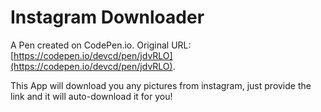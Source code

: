 # Instagram Downloader

A Pen created on CodePen.io. Original URL: [https://codepen.io/devcd/pen/jdvRLO](https://codepen.io/devcd/pen/jdvRLO).

This App will download you any pictures from instagram, just provide the link and it will auto-download it for you!